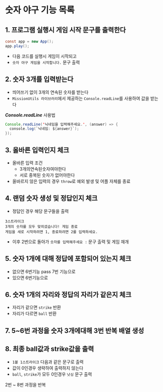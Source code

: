 # 숫자 야구 기능 목록

## 1. 프로그램 실행시 게임 시작 문구를 출력한다

```java script
const app = new App();
app.play();
```

- 다음 코드를 실행시 게임이 시작되고
- `숫자 야구 게임을 시작합니다.` 문구 출력

## 2. 숫자 3개를 입력받는다

- 띄어쓰기 없이 3개의 연속된 숫자를 받는다
- `MissionUtils 라이브러리`에서 제공하는 `Console.readLine`를 사용하여 값을 받는다

**_Console.readLine_** 사용법

```java script
Console.readLine('닉네임을 입력해주세요.', (answer) => {
  console.log(`닉네임: ${answer}`);
});
```

## 3. 올바른 입력인지 체크

- 올바른 입력 조건
  - 3개의연속된숫자여야한다
  - 서로 중복된 숫자가 없어야한다
- 올바르지 않은 입력의 경우 `throw`로 예외 발생 및 어플 자체를 종료

## 4. 랜덤 숫자 생성 및 정답인지 체크

- 정답인 경우 해당 문구들을 출력

```
3스트라이크
3개의 숫자를 모두 맞히셨습니다! 게임 종료
게임을 새로 시작하려면 1, 종료하려면 2를 입력하세요.
```

- 이후 2번으로 돌아가 `숫자를 입력해주세요 :` 문구 출력 및 게임 재개

## 5. 숫자 1개에 대해 정답에 포함되어 있는지 체크

- 없으면 6번기능 pass 7번 기능으로
- 있으면 6번기능으로

## 6. 숫자 1개의 자리와 정답의 자리가 같은지 체크

- 자리가 같으면 `strike` 반환
- 자리가 다르면 `ball` 반환

## 7. 5~6번 과정을 숫자 3개에대해 3번 반복 배열 생성

## 8. 최종 ball값과 strike값을 출력

- `1볼 1스트라이크` 다음과 같은 문구로 출력
- 값이 0인경우 생략하여 출력하지 않는다
- `ball`, `strike`가 모두 0인경우 `낫싱` 문구 출력

2번 ~ 8번 과정을 반복
